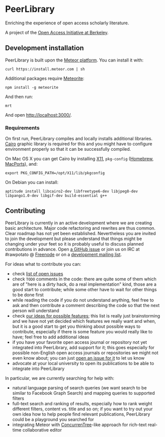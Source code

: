 PeerLibrary
===========

Enriching the experience of open access scholarly literature.

A project of the [Open Access Initiative at Berkeley](http://oa.berkeley.edu/).

Development installation
------------------------

PeerLibrary is built upon the [Meteor platform](http://www.meteor.com/). You can install it with:

    curl https://install.meteor.com | sh

Additional packages require [Meteorite](http://oortcloud.github.com/meteorite/):

    npm install -g meteorite

And then run:

    mrt

And open [http://localhost:3000/](http://localhost:3000/).

### Requirements ###

On first run, PeerLibrary compiles and locally installs additional libraries.
[Cairo](http://cairographics.org/) graphic library is required for this and you
might have to configure environment properly so that it can be successfully
compiled.

On Mac OS X you can get Cairo by installing
[X11](http://xquartz.macosforge.org/), `pkg-config`
([Homebrew](http://brew.sh/), [MacPorts](https://www.macports.org/)), and:

    export PKG_CONFIG_PATH=/opt/X11/lib/pkgconfig

On Debian you can install:

    aptitude install libcairo2-dev libfreetype6-dev libjpeg8-dev libpango1.0-dev libgif-dev build-essential g++

Contributing
------------

PeerLibrary is currently in an active development where we are creating
basic architecture. Major code refactoring and rewrites are thus common. Clear
roadmap has not yet been established. Nevertheless you are invited to join the
development but please understand that things might be changing under your feet
so it is probably useful to discuss planned contributions in advance. Open [a
GitHub issue](https://github.com/peerlibrary/peerlibrary/issues/new) or join us
on IRC at #rawpotato @ [Freenode](http://freenode.net/) or on a
[development mailing list](http://lists.peerlibrary.org/lists/info/dev).

For ideas what to contribute you can:
* check [list of open issues](https://github.com/peerlibrary/peerlibrary/issues?state=open)
* check `TODO` comments in the code: there are quite some of them which are of "here is a
  dirty hack, do a real implementation" kind, those are a good start to contribute;
  while some other have to wait for other things to be done first
* while reading the code if you do not understand anything, feel free to ask and then
  contribute a comment describing the code so that the next person will understand
* check [our ideas for possible features](https://github.com/peerlibrary/peerlibrary/wiki/Features);
  this list is really just brainstorming and we have not yet decided which features we
  really want and when, but it is a good start to get you thinking about possible ways
  to contribute, especially if there is some feature you would really like to have;
  feel free to add additional ideas
* if you have your favorite open access journal or repository not yet integrated into
  PeerLibrary, add support for it; this goes especially for possible non-English open
  access journals or repositories we might not even know about; you can just
  [open an issue for it](https://github.com/peerlibrary/peerlibrary/issues/new) to let
  us know
* advocate at your local university to open its publications to be able to integrate
  into PeerLibrary

In particular, we are currently searching for help with:
* natural language parsing of search queries (we want search to be similar to Facebook Graph Search)
  and mapping queries to supported filters
* full-text search and ranking of results, especially how to rank weight different filters,
  content vs. title and so on; if you want to try out your own idea how to help people find
  relevant publications, PeerLibrary could be a playground you searched for
* integrating Meteor with [ConcurrenTree](https://github.com/campadrenalin/ConcurrenTree)-like
  approach for rich-text real-time collaborative editor
